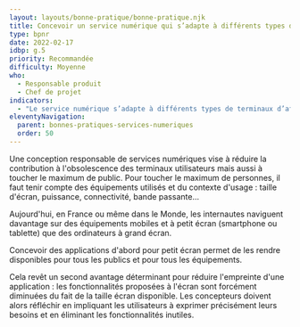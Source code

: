 ```yaml
---
layout: layouts/bonne-pratique/bonne-pratique.njk
title: Concevoir un service numérique qui s’adapte à différents types de terminaux d’affichage
type: bpnr
date: 2022-02-17
idbp: g.5
priority: Recommandée
difficulty: Moyenne
who:
  - Responsable produit
  - Chef de projet
indicators:
  - "Le service numérique s’adapte à différents types de terminaux d’affichage : oui / non"
eleventyNavigation:
  parent: bonnes-pratiques-services-numeriques
  order: 50
---
```


Une conception responsable de services numériques vise à réduire la contribution à l'obsolescence des terminaux utilisateurs mais aussi à toucher le maximum de public. Pour toucher le maximum de personnes, il faut tenir compte des équipements utilisés et du contexte d'usage : taille d'écran, puissance, connectivité, bande passante...

Aujourd'hui, en France ou même dans le Monde, les internautes naviguent davantage sur des équipements mobiles et à petit écran (smartphone ou tablette) que des ordinateurs à grand écran.

Concevoir des applications d'abord pour petit écran permet de les rendre disponibles pour tous les publics et pour tous les équipements.

Cela revêt un second avantage déterminant pour réduire l'empreinte d'une application : les fonctionnalités proposées à l'écran sont forcément diminuées du fait de la taille écran disponible. Les concepteurs doivent alors réfléchir en impliquant les utilisateurs à exprimer précisément  leurs besoins et en éliminant les fonctionnalités inutiles.

